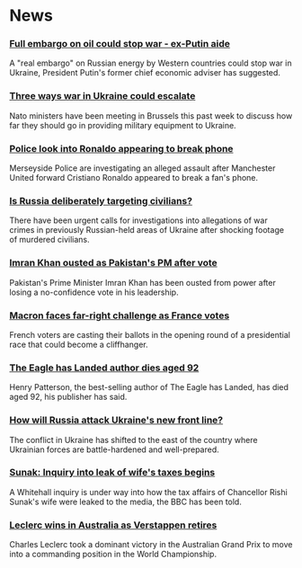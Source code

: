# News
### [Full embargo on oil could stop war - ex-Putin aide](https://www.bbc.com/news/business-61040424)
A "real embargo" on Russian energy by Western countries could stop war in Ukraine, President Putin's former chief economic adviser has suggested.
### [Three ways war in Ukraine could escalate](https://www.bbc.com/news/world-europe-61051307)
Nato ministers have been meeting in Brussels this past week to discuss how far they should go in providing military equipment to Ukraine. 
### [Police look into Ronaldo appearing to break phone](https://www.bbc.com/sport/football/61053927)
Merseyside Police are investigating an alleged assault after Manchester United forward Cristiano Ronaldo appeared to break a fan's phone.
### [Is Russia deliberately targeting civilians?](https://www.bbc.com/news/world-europe-61036880)
There have been urgent calls for investigations into allegations of war crimes in previously Russian-held areas of Ukraine after shocking footage of murdered civilians. 
### [Imran Khan ousted as Pakistan's PM after vote](https://www.bbc.com/news/world-asia-61055210)
Pakistan's Prime Minister Imran Khan has been ousted from power after losing a no-confidence vote in his leadership.
### [Macron faces far-right challenge as France votes](https://www.bbc.com/news/world-europe-61049717)
French voters are casting their ballots in the opening round of a presidential race that could become a cliffhanger.
### [The Eagle has Landed author dies aged 92](https://www.bbc.com/news/entertainment-arts-61054455)
Henry Patterson, the best-selling author of The Eagle has Landed, has died aged 92, his publisher has said.
### [How will Russia attack Ukraine's new front line?](https://www.bbc.com/news/world-europe-61023869)
The conflict in Ukraine has shifted to the east of the country where Ukrainian forces are battle-hardened and well-prepared.
### [Sunak: Inquiry into leak of wife's taxes begins](https://www.bbc.com/news/uk-politics-61055789)
A Whitehall inquiry is under way into how the tax affairs of Chancellor Rishi Sunak's wife were leaked to the media, the BBC has been told.
### [Leclerc wins in Australia as Verstappen retires](https://www.bbc.com/sport/formula1/61056578)
Charles Leclerc took a dominant victory in the Australian Grand Prix to move into a commanding position in the World Championship.
